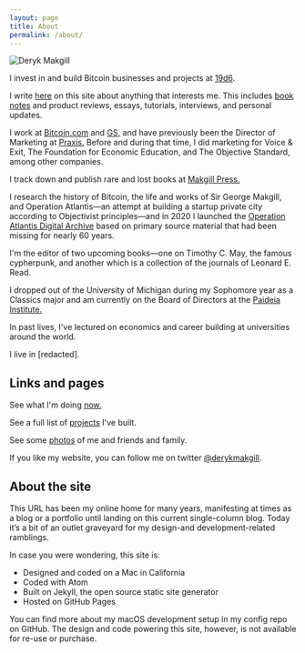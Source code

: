 ```yaml
---
layout: page
title: About
permalink: /about/
---
```


![Deryk Makgill](/josh/assets/deryk-finland.jpg)

I invest in and build Bitcoin businesses and projects at [19d6](https://19d6.ch).

I write [here](/archive) on this site about anything that interests me. This includes [book notes](/notes) and product reviews, essays, tutorials, interviews, and personal updates.

I work at [Bitcoin.com](https://bitcoin.com) and [GS,](/glockstore) and have previously been the Director of Marketing at [Praxis.](/praxis) Before and during that time, I did marketing for Voice & Exit, The Foundation for Economic Education, and The Objective Standard, among other companies.

I track down and publish rare and lost books at [Makgill Press.](https://press.makgill.ch)

I research the history of Bitcoin, the life and works of Sir George Makgill, and Operation Atlantis—an attempt at building a startup private city according to Objectivist principles—and in 2020 I launched the [Operation Atlantis Digital Archive](https://operationatlantis.ch) based on primary source material that had been missing for nearly 60 years.

I'm the editor of two upcoming books—one on Timothy C. May, the famous cypherpunk, and another which is a collection of the journals of Leonard E. Read.

I dropped out of the University of Michigan during my Sophomore year as a Classics major and am currently on the Board of Directors at the [Paideia Institute.](https://www.paideiainstitute.org/)

In past lives, I've lectured on economics and career building at universities around the world.

I live in [redacted].

## Links and pages

See what I'm doing [now.](/now)

See a full list of [projects](/projects) I've built.

See some [photos](/photos) of me and friends and family.

If you like my website, you can follow me on twitter [@derykmakgill](https://twitter.com/derykmakgill).

## About the site

This URL has been my online home for many years, manifesting at times as a blog or a portfolio until landing on this current single-column blog. Today it’s a bit of an outlet graveyard for my design-and development-related ramblings.

In case you were wondering, this site is:

- Designed and coded on a Mac in California
- Coded with Atom
- Built on Jekyll, the open source static site generator
- Hosted on GitHub Pages

You can find more about my macOS development setup in my config repo on GitHub. The design and code powering this site, however, is not available for re-use or purchase.

